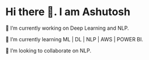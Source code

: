 # Hi there 👋. I am Ashutosh 



🔭 I’m currently working on Deep Learning and NLP. 

🌱 I’m currently learning ML | DL | NLP | AWS | POWER BI. 

👯 I’m looking to collaborate on NLP. 


<!--
**ashuiitp/ashuiitp** is a ✨ _special_ ✨ repository because its `README.md` (this file) appears on your GitHub profile.

Here are some ideas to get you started:

- 🔭 I’m currently working on ...
- 🌱 I’m currently learning ...
- 👯 I’m looking to collaborate on ...
- 🤔 I’m looking for help with ...
- 💬 Ask me about ...
- 📫 How to reach me: ...
- 😄 Pronouns: ...
- ⚡ Fun fact: ...
-->

